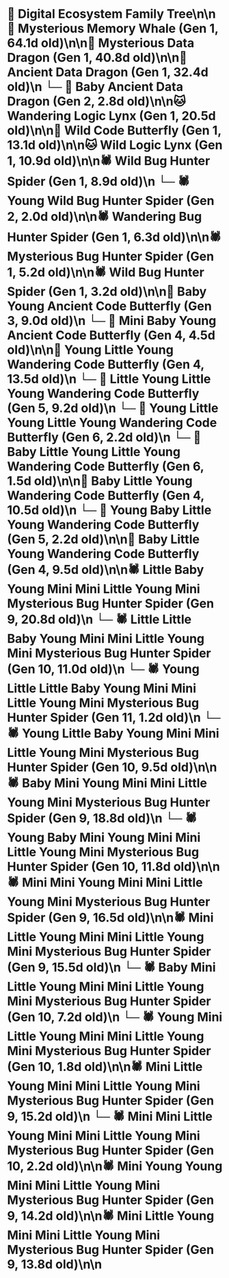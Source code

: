 # 🌳 Digital Ecosystem Family Tree\n\n🐋 Mysterious Memory Whale (Gen 1, 64.1d old)\n\n🐉 Mysterious Data Dragon (Gen 1, 40.8d old)\n\n🐉 Ancient Data Dragon (Gen 1, 32.4d old)\n  └─ 🐉 Baby Ancient Data Dragon (Gen 2, 2.8d old)\n\n🐱 Wandering Logic Lynx (Gen 1, 20.5d old)\n\n🦋 Wild Code Butterfly (Gen 1, 13.1d old)\n\n🐱 Wild Logic Lynx (Gen 1, 10.9d old)\n\n🕷️ Wild Bug Hunter Spider (Gen 1, 8.9d old)\n  └─ 🕷️ Young Wild Bug Hunter Spider (Gen 2, 2.0d old)\n\n🕷️ Wandering Bug Hunter Spider (Gen 1, 6.3d old)\n\n🕷️ Mysterious Bug Hunter Spider (Gen 1, 5.2d old)\n\n🕷️ Wild Bug Hunter Spider (Gen 1, 3.2d old)\n\n🦋 Baby Young Ancient Code Butterfly (Gen 3, 9.0d old)\n  └─ 🦋 Mini Baby Young Ancient Code Butterfly (Gen 4, 4.5d old)\n\n🦋 Young Little Young Wandering Code Butterfly (Gen 4, 13.5d old)\n  └─ 🦋 Little Young Little Young Wandering Code Butterfly (Gen 5, 9.2d old)\n    └─ 🦋 Young Little Young Little Young Wandering Code Butterfly (Gen 6, 2.2d old)\n    └─ 🦋 Baby Little Young Little Young Wandering Code Butterfly (Gen 6, 1.5d old)\n\n🦋 Baby Little Young Wandering Code Butterfly (Gen 4, 10.5d old)\n  └─ 🦋 Young Baby Little Young Wandering Code Butterfly (Gen 5, 2.2d old)\n\n🦋 Baby Little Young Wandering Code Butterfly (Gen 4, 9.5d old)\n\n🕷️ Little Baby Young Mini Mini Little Young Mini Mysterious Bug Hunter Spider (Gen 9, 20.8d old)\n  └─ 🕷️ Little Little Baby Young Mini Mini Little Young Mini Mysterious Bug Hunter Spider (Gen 10, 11.0d old)\n    └─ 🕷️ Young Little Little Baby Young Mini Mini Little Young Mini Mysterious Bug Hunter Spider (Gen 11, 1.2d old)\n  └─ 🕷️ Young Little Baby Young Mini Mini Little Young Mini Mysterious Bug Hunter Spider (Gen 10, 9.5d old)\n\n🕷️ Baby Mini Young Mini Mini Little Young Mini Mysterious Bug Hunter Spider (Gen 9, 18.8d old)\n  └─ 🕷️ Young Baby Mini Young Mini Mini Little Young Mini Mysterious Bug Hunter Spider (Gen 10, 11.8d old)\n\n🕷️ Mini Mini Young Mini Mini Little Young Mini Mysterious Bug Hunter Spider (Gen 9, 16.5d old)\n\n🕷️ Mini Little Young Mini Mini Little Young Mini Mysterious Bug Hunter Spider (Gen 9, 15.5d old)\n  └─ 🕷️ Baby Mini Little Young Mini Mini Little Young Mini Mysterious Bug Hunter Spider (Gen 10, 7.2d old)\n  └─ 🕷️ Young Mini Little Young Mini Mini Little Young Mini Mysterious Bug Hunter Spider (Gen 10, 1.8d old)\n\n🕷️ Mini Little Young Mini Mini Little Young Mini Mysterious Bug Hunter Spider (Gen 9, 15.2d old)\n  └─ 🕷️ Mini Mini Little Young Mini Mini Little Young Mini Mysterious Bug Hunter Spider (Gen 10, 2.2d old)\n\n🕷️ Mini Young Young Mini Mini Little Young Mini Mysterious Bug Hunter Spider (Gen 9, 14.2d old)\n\n🕷️ Mini Little Young Mini Mini Little Young Mini Mysterious Bug Hunter Spider (Gen 9, 13.8d old)\n\n